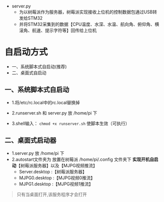 - server.py 
    - 为以树莓派作为服务器，树莓派实现接收上位机的控制数据包通过USB转发给STM32
    - 并将STM32采集到的数据【CPU温度、水深、水温、航向角、俯仰角、横滚角、航速、提示字符等】回传给上位机
	
	
	
# 自启动方式
- 一、系统脚本式自启动(推荐)
- 二、桌面式自启动


## 一、系统脚本式自启动

- 1.将/etc/rc.local中的rc.local替换掉 
- 2.runserver.sh 和 server.py 放 /home/pi 下

- 3.shell输入：
`
chmod +x runserver.sh
`
使脚本生效（可执行）
	
## 二、桌面式启动器	
- 1.server.py 放 /home/pi 下
- 2.autostart文件夹为 放置在树莓派 /home/pi/.config 文件夹下 **实现开机自启动**【树莓派服务器】以及【MJPG视频推流】
	- Server.desktop :【树莓派服务器】
    - MJPG0.desktop :【MJPG视频0推流】
	- MJPG1.desktop :【MJPG视频1推流】
> 只有当桌面打开,该服务程序才会打开
